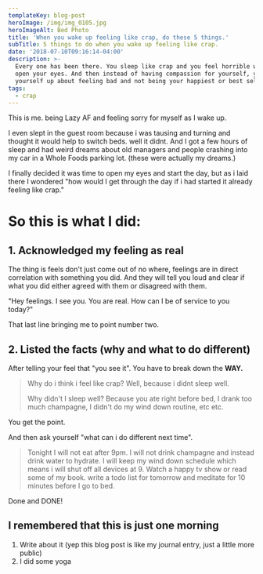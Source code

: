 ```yaml
---
templateKey: blog-post
heroImage: /img/img_0105.jpg
heroImageAlt: Bed Photo
title: 'When you wake up feeling like crap, do these 5 things.'
subTitle: 5 things to do when you wake up feeling like crap.
date: '2018-07-10T09:16:14-04:00'
description: >-
  Every one has been there. You sleep like crap and you feel horrible when you
  open your eyes. And then instead of having compassion for yourself, you bet
  yourself up about feeling bad and not being your happiest or best self. 
tags:
  - crap
---
```

This is me. being Lazy AF and feeling sorry for myself as I wake up. 

I even slept in the guest room because i was tausing and turning and thought it would help to switch beds. well it didnt. And I got a few hours of sleep and had weird dreams about old managers and people crashing into my car in a Whole Foods parking lot. (these were actually my dreams.)

I finally decided it was time to open my eyes and start the day, but as i laid there I wondered "how would I get through the day if i had started it already feeling like crap."

# So this is what I did:

## 1. Acknowledged my feeling as real

The thing is feels don't just come out of no where, feelings are in direct correlation with something you did. And they will tell you loud and clear if what you did either agreed with them or disagreed with them. 

"Hey feelings. I see you. You are real. How can I be of service to you today?"

That last line bringing me to point number two.

## 2. Listed the facts  (why and what to do different)

After telling your feel that "you see it". You have to break down the **WAY.** 

> Why do i think i feel like crap? Well, because i didnt sleep well.
>
> Why didn't I sleep well? Because you ate right before bed, I drank too much champagne, I didn't do my wind down routine, etc etc. 

You get the point. 

And then ask yourself "what can i do different next time".

> Tonight I will not eat after 9pm. I will not drink champagne and instead drink water to hydrate. I will keep my wind down schedule which means i will shut off all devices at 9. Watch a happy tv show or read some of my book. write a todo list for tomorrow and meditate for 10 minutes before I go to bed.

Done and DONE!





## I remembered that this is just one morning

1. Write about it (yep this blog post is like my journal entry, just a little more public)
2. I did some yoga
